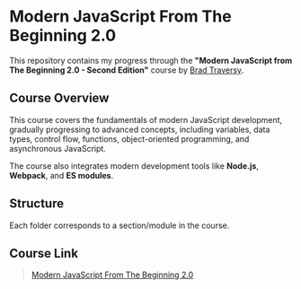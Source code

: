 # Modern JavaScript From The Beginning 2.0

This repository contains my progress through the **"Modern JavaScript from The Beginning 2.0 - Second Edition"** course by [Brad Traversy](https://www.traversymedia.com/).

## Course Overview

This course covers the fundamentals of modern JavaScript development, gradually progressing to advanced concepts, including variables, data types, control flow, functions, object-oriented programming, and asynchronous JavaScript.

The course also integrates modern development tools like **Node.js**, **Webpack**, and **ES modules**.

## Structure

Each folder corresponds to a section/module in the course.

## Course Link

> [Modern JavaScript From The Beginning 2.0](https://learning.oreilly.com/course/modern-javascript-from/9781805127826/)
